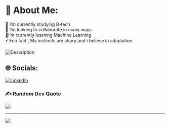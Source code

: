 # 💫 About Me:
🔭 I’m currently studying B-tech <br>👯 I’m looking to collaborate in many ways<br>🤝I’m currently learning Machine Learning <br>⚡ Fun fact , My instincts are sharp and i believe in adaptation 

![Description](https://media.tenor.com/S8CEO_VpVxIAAAAM/light-death-note.gif)


## 🌐 Socials:
[![LinkedIn](https://img.shields.io/badge/LinkedIn-%230077B5.svg?logo=linkedin&logoColor=white)](https://linkedin.com/in/pranav-Rajendraprasad)

### ✍️ Random Dev Quote
![](https://quotes-github-readme.vercel.app/api?type=horizontal&theme=radical)

---
[![](https://visitcount.itsvg.in/api?id=LIGHTscrn&icon=0&color=0)](https://visitcount.itsvg.in)

<!-- Proudly created with GPRM ( https://gprm.itsvg.in ) -->
